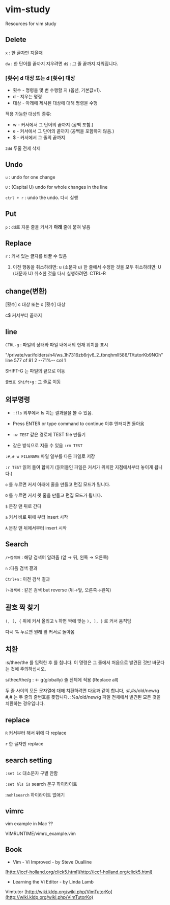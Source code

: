 # vim-study
Resources for vim study

## Delete 
`x` : 한 글자만 지울때 

`dw` : 한 단어를 끝까지 지우려면
`d$` : 그 줄 끝까지 지워집니다.

### [횟수]   d   대상      또는      d   [횟수]   대상
- 횟수 - 명령을 몇 번 수행할 지 (옵션, 기본값=1).
- d    - 지우는 명령
- 대상 - 아래에 제시된 대상에 대해 명령을 수행

적용 가능한 대상의 종류:
  
- w - 커서에서 그 단어의 끝까지 (공백 포함.)
- e - 커서에서 그 단어의 끝까지 (공백을 포함하지 않음.)
- $ - 커서에서 그 줄의 끝까지
    
`2dd` 두줄 전제 삭제 

## Undo

`u` : undo for one change

`U` : (Capital U) undo for whole changes in the line 

`ctrl + r` : undo the undo. 다시 실행

## Put
`p` : `dd`로 지운 줄을 커서가 **아래** 줄에 붙혀 넣음 

## Replace
`r` : 커서 있는 글자를 바꿀 수 있음

1. 이전 행동을 취소하려면: u (소문자 u)
한 줄에서 수정한 것을 모두 취소하려면: U (대문자 U)
취소한 것을 다시 실행하려면: CTRL-R

## change(변환)

[횟수] c 대상 또는 c [횟수] 대상

c$ 커서부터 끝까지 

## line

`CTRL-g` : 파일의 상태와 파일 내에서의 현재 위치를 표시

"/private/var/folders/n4/ws_1h7316zb6rjv6_2_tbnqhmll586/T/tutorKb9NOh" line 577 of 81
2 --71%-- col 1

SHIFT-G 는 파일의 끝으로 이동

`줄번호 Shift+g` : 그 줄로 이동

## 외부명령

- `:!ls` 외부에서 ls 치는 결과물을 볼 수 있음.
- Press ENTER or type command to continue 이후 엔터치면 돌아옴

- `:w TEST` 같은 경로에 TEST file 만들기
- 같은 방식으로 지울 수 있음 `:rm TEST`

`:#,# w FILENAME` 파일 일부를 다른 파일로 저장 

`:r TEST` 읽어 들여 합치기 (읽어들인 파일은 커서가 위치한 지점에서부터 놓이게 됩니다.) 

`o` 를 누르면 커서 아래에 줄을 만들고 편집 모드가 됩니다.

`O` 를 누르면 커서 윗 줄을 만들고 편집 모드가 됩니다.

`$` 문장 맨 뒤로 간다 

`a` 커서 바로 뒤에 부터 insert 시작 

`A` 문장 맨 뒤에서부터 insert 시작 

## Search

`/+검색어` : 해당 검색어 알려줌 (앞 → 뒤, 왼쪽 → 오른쪽)

`n` :다음 검색 결과 

`Ctrl+n` : 이전 검색 결과 

 `?+검색어` : 같은 검색 but reverse (뒤→앞, 오른쪽→왼쪽) 

## 괄호 짝 찾기

`(, [, {` 위에 커서 올리고 `%` 하면 짝에 맞는 `), ], }` 로 커서 움직임

다시 % 누르면 원래 앞 커서로 돌아옴 

## 치환

:s/thee/the 를 입력한 후 <ENTER> 를 칩니다. 이 명령은 그 줄에서
처음으로 발견된 것만 바꾼다는 것에 주의하십시오.

s/thee/the/g : ← g(globally) 줄 전체에 적용 (Replace all)

두 줄 사이의 모든 문자열에 대해 치환하려면 다음과 같이 합니다,
:#,#s/old/new/g #,# 는 두 줄의 줄번호를 뜻합니다.
:%s/old/new/g 파일 전체에서 발견된 모든 것을 치환하는 경우입니다.

## replace

`R` 커서부터 해서 뒤에 다 replace 

`r` 한 글자만 replace 

## search setting

`:set ic` 대소문자 구별 안함 

`:set hls is` search 문구 하이라이트 

:`nohlsearch` 하이라이트 없애기 

## vimrc

vim example in Mac ?? 

VIMRUNTIME/vimrc_example.vim 

## Book

- Vim - Vi Improved - by Steve Oualline

[http://iccf-holland.org/click5.html](http://iccf-holland.org/click5.html)

- Learning the Vi Editor - by Linda Lamb

Vimtutor [http://wiki.kldp.org/wiki.php/VimTutorKo](http://wiki.kldp.org/wiki.php/VimTutorKo)
